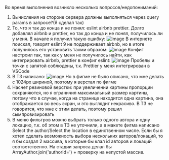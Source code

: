 Во время выполнения возникло несколько вопросов/недопониманий:
1. Вычисления на стороне сервера должны выполняться через query params в запросе?(Я сделал так)
2. То, что я так до конца и не понял: eslint airbnb prettier. Долго добавлял airbnb и prettier, но так до конца и не понял, получилось ли у меня.
   В начале я получил такую ошибку:
   ![image](https://github.com/user-attachments/assets/4a38f9e0-979c-404d-ab7c-72c76d4cd300)
   В интернете поискал, говорят eslint 9 не поддерживает airbnb, но в итоге получилось его установить такми образом:
   ![image](https://github.com/user-attachments/assets/1906adfe-220f-47a9-926c-4c679da49f59)
   Конфиг настроил так, так как у меня не получилось найти, как интегрировать airbnb, prettier в конфиг eslint:
   ![image](https://github.com/user-attachments/assets/5e35e1c1-73d8-45a2-9db4-3a37ed01081c)
   Пробелы и точки с запятой соблюдены, т.к. Prettier у меня интегрирован в VSCode
3. В ТЗ написано:
   ![image](https://github.com/user-attachments/assets/55af1a88-0d0c-4c94-8cc8-60f3d68a1be9)
   Но в фигме не было описано, что мне делать с 1024px шириной, поэтому я верстал по фигме
4. Насчет резиновой верстки: при увеличении картины пропорции сохраняются, но я ограничил максимальный размер картины, потому что в случае,
   когда на странице находится одна картина, она отображается во весь экран, и это выглядит некрасиво. В ТЗ не говорится, что мне с этим делать, поэтому решил сымпровизировать
5. В меню фильтров можно выбрать только одного автора и одну локацию, т.к. об этом в ТЗ не уточнили, а в макете фигма написано Select the author/Select the location в единственном числе. Если бы я хотел сделать возможность выбора нескольких авторов/локаций, то я бы создал 2 массива, в которые бы клал id авторов и локаций соответственно. На стадии запроса делал бы ArrayAuthor.join('authorId=') + проверку на непустой массив.
